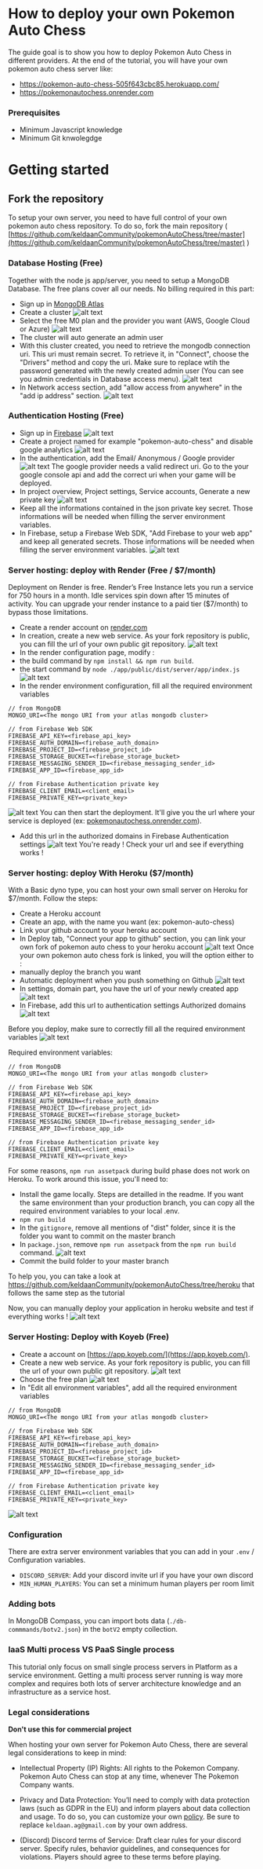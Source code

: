 # How to deploy your own Pokemon Auto Chess

The guide goal is to show you how to deploy Pokemon Auto Chess in different providers. At the end of the tutorial, you will have your own pokemon auto chess server like:
- https://pokemon-auto-chess-505f643cbc85.herokuapp.com/
- https://pokemonautochess.onrender.com

### Prerequisites

- Minimum Javascript knowledge
- Minimum Git knwolegdge

# Getting started

## Fork the repository

To setup your own server, you need to have full control of your own pokemon auto chess repository. To do so, fork the main repository  ( [https://github.com/keldaanCommunity/pokemonAutoChess/tree/master](https://github.com/keldaanCommunity/pokemonAutoChess/tree/master) )

### Database Hosting (Free)

Together with the node js app/server, you need to setup a MongoDB Database. The free plans cover all our needs. No billing required in this part: 

- Sign up in [MongoDB Atlas](https://www.mongodb.com/atlas/database)
- Create a cluster ![alt text](image-2.png)
- Select the free M0 plan and the provider you want (AWS, Google Cloud or Azure)
![alt text](image-3.png)
- The cluster will auto generate an admin user
- With this cluster created, you need to retrieve the mongodb connection uri. This uri must remain secret. To retrieve it, in "Connect", choose the "Drivers" method and copy the uri. Make sure to replace <password> wtih the password generated with the newly created admin user (You can see you admin credentials in Database access menu).
![alt text](image-4.png)
- In Network access section, add "allow access from anywhere" in the "add ip address" section.
![alt text](image-5.png)

### Authentication Hosting (Free)

- Sign up in [Firebase](https://console.firebase.google.com/u/5/)
![alt text](image-6.png)
- Create a project named for example "pokemon-auto-chess" and disable google analytics ![alt text](image-7.png)
- In the authentication, add the Email/ Anonymous / Google provider
![alt text](image-8.png)
The google provider needs a valid redirect uri. Go to the your google console api and add the correct uri when your game will be deployed.
- In project overview, Project settings, Service accounts, Generate a new private key
![alt text](image-11.png)
- Keep all the informations contained in the json private key secret. Those informations will be needed when filling the server environment variables.
- In Firebase, setup a Firebase Web SDK, "Add Firebase to your web app" and keep all generated secrets. Those informations will be needed when filling the server environment variables.
![alt text](image-13.png)

### Server hosting: deploy with Render (Free / $7/month)

Deployment on Render is free. Render’s Free Instance lets you run a service for 750 hours in a month. Idle services spin down after 15 minutes of activity. You can upgrade your render instance to a paid tier ($7/month) to bypass those limitations.

- Create a render account on [render.com](https://render.com/)
- In creation, create a new web service. As your fork repository is public, you can fill the url of your own public git repository.
![alt text](image-16.png)
- In the render configuration page, modify :
 - the build command by `npm install && npm run build`.
 - the start command by `node ./app/public/dist/server/app/index.js`
![alt text](image-20.png)
- In the render environment configuration, fill all the required environment variables 
```
// from MongoDB
MONGO_URI=<The mongo URI from your atlas mongodb cluster>

// from Firebase Web SDK
FIREBASE_API_KEY=<firebase_api_key>
FIREBASE_AUTH_DOMAIN=<firebase_auth_domain>
FIREBASE_PROJECT_ID=<firebase_project_id>
FIREBASE_STORAGE_BUCKET=<firebase_storage_bucket>
FIREBASE_MESSAGING_SENDER_ID=<firebase_messaging_sender_id>
FIREBASE_APP_ID=<firebase_app_id>

// from Firebase Authentication private key
FIREBASE_CLIENT_EMAIL=<client_email>
FIREBASE_PRIVATE_KEY=<private_key>
```
![alt text](image-18.png)
You can then start the deployment. It'll give you the url where your service is deployed (ex: [pokemonautochess.onrender.com](pokemonautochess.onrender.com)). 
- Add this url in the authorized domains in Firebase Authentication settings
![alt text](image-19.png)
You're ready ! Check your url and see if everything works !

### Server hosting: deploy With Heroku ($7/month)

With a Basic dyno type, you can host your own small server on Heroku for $7/month. Follow the steps:

- Create a Heroku account
- Create an app, with the name you want (ex: pokemon-auto-chess)
- Link your github account to your heroku account
- In Deploy tab, "Connect your app to github" section, you can link your own fork of pokemon auto chess to your heroku account
![alt text](image.png)
Once your own pokemon auto chess fork is linked, you will the option either to :
- manually deploy the branch you want
- Automatic deployment when you push something on Github
![alt text](image-1.png)
- In settings, domain part, you have the url of your newly created app
![alt text](image-9.png)
- In Firebase, add this url to authentication settings Authorized domains 
![alt text](image-10.png)

Before you deploy, make sure to correctly fill all the required environment variables
![alt text](image-12.png)

Required environment variables:
```
// from MongoDB
MONGO_URI=<The mongo URI from your atlas mongodb cluster>

// from Firebase Web SDK
FIREBASE_API_KEY=<firebase_api_key>
FIREBASE_AUTH_DOMAIN=<firebase_auth_domain>
FIREBASE_PROJECT_ID=<firebase_project_id>
FIREBASE_STORAGE_BUCKET=<firebase_storage_bucket>
FIREBASE_MESSAGING_SENDER_ID=<firebase_messaging_sender_id>
FIREBASE_APP_ID=<firebase_app_id>

// from Firebase Authentication private key
FIREBASE_CLIENT_EMAIL=<client_email>
FIREBASE_PRIVATE_KEY=<private_key>
```

For some reasons, `npm run assetpack` during build phase does not work on Heroku. To work around this issue, you'll need to:

 - Install the game locally. Steps are detailled in the readme. If you want the same environment than your production branch, you can copy all the required environment variables to your local .env.
 - `npm run build` 
 - In the `gitignore`, remove all mentions of "dist" folder, since it is the folder you want to commit on the master branch
 - In `package.json`, remove `npm run assetpack` from the `npm run build` command. 
 ![alt text](image-14.png)
 - Commit the build folder to your master branch

To help you, you can take a look at https://github.com/keldaanCommunity/pokemonAutoChess/tree/heroku that follows the same step as the tutorial

Now, you can manually deploy your application in heroku website and test if everything works !
![alt text](image-15.png)

### Server Hosting: Deploy with Koyeb (Free)

- Create a account on [https://app.koyeb.com/](https://app.koyeb.com/).
- Create a new web service. As your fork repository is public, you can fill the url of your own public git repository.
![alt text](image-17.png)
- Choose the free plan
![alt text](image-21.png)
- In "Edit all environment variables", add all the required environment variables
```
// from MongoDB
MONGO_URI=<The mongo URI from your atlas mongodb cluster>

// from Firebase Web SDK
FIREBASE_API_KEY=<firebase_api_key>
FIREBASE_AUTH_DOMAIN=<firebase_auth_domain>
FIREBASE_PROJECT_ID=<firebase_project_id>
FIREBASE_STORAGE_BUCKET=<firebase_storage_bucket>
FIREBASE_MESSAGING_SENDER_ID=<firebase_messaging_sender_id>
FIREBASE_APP_ID=<firebase_app_id>

// from Firebase Authentication private key
FIREBASE_CLIENT_EMAIL=<client_email>
FIREBASE_PRIVATE_KEY=<private_key>
```
![alt text](image-22.png)

### Configuration

There are extra server environment variables that you can add in your `.env` / Configuration variables.

- `DISCORD_SERVER`: Add your discord invite url if you have your own discord
- `MIN_HUMAN_PLAYERS`: You can set a minimum human players per room limit

### Adding bots

In MongoDB Compass, you can import bots data (`./db-commmands/botv2.json`) in the `botV2` empty collection.

### IaaS Multi process VS PaaS Single process

This tutorial only focus on small single process servers in Platform as a service environment. Getting a multi process server running is way more complex and requires both lots of server architecture knowledge and an infrastructure as a service host. 

### Legal considerations

**Don't use this for commercial project**

When hosting your own server for Pokemon Auto Chess, there are several legal considerations to keep in mind:

- Intellectual Property (IP) Rights: All rights to the Pokemon Company. Pokemon Auto Chess can stop at any time, whenever The Pokemon Company wants.

- Privacy and Data Protection: You’ll need to comply with data protection laws (such as GDPR in the EU) and inform players about data collection and usage. To do so, you can customize your own [policy](https://github.com/keldaanCommunity/pokemonAutoChess/blob/master/policy.md). Be sure to replace `keldaan.ag@gmail.com` by your own address.

- (Discord) Discord terms of Service: Draft clear rules for your discord server. Specify rules, behavior guidelines, and consequences for violations. Players should agree to these terms before playing.
